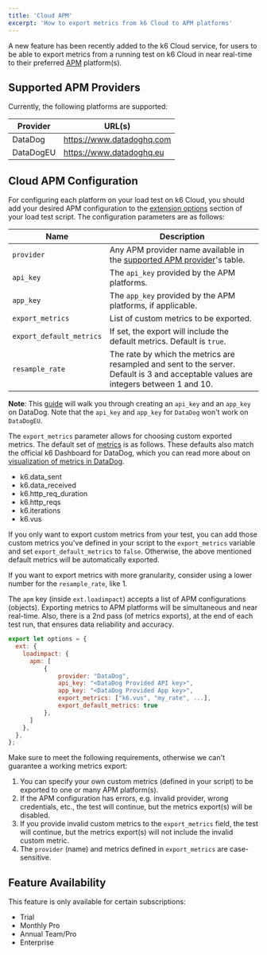 ```yaml
---
title: 'Cloud APM'
excerpt: 'How to export metrics from k6 Cloud to APM platforms'
---
```


A new feature has been recently added to the k6 Cloud service, for users to be able to export metrics from a running test on k6 Cloud in near real-time to their preferred [APM](https://en.wikipedia.org/wiki/Application_performance_management) platform(s).

## Supported APM Providers

Currently, the following platforms are supported:

| Provider  | URL(s)                      |
| --------- | --------------------------- |
| DataDog   | <https://www.datadoghq.com> |
| DataDogEU | <https://www.datadoghq.eu>  |

## Cloud APM Configuration

For configuring each platform on your load test on k6 Cloud, you should add your desired APM configuration to the [extension options](/using-k6/options#extension-options) section of your load test script. The configuration parameters are as follows:

| Name                     | Description                                                                                                                           |
| ------------------------ | ------------------------------------------------------------------------------------------------------------------------------------- |
| `provider`               | Any APM provider name available in the [supported APM provider](#supported-apm-providers)'s table.                                    |
| `api_key`                | The `api_key` provided by the APM platforms.                                                                                          |
| `app_key`                | The `app_key` provided by the APM platforms, if applicable.                                                                           |
| `export_metrics`         | List of custom metrics to be exported.                                                                                                |
| `export_default_metrics` | If set, the export will include the default metrics. Default is `true`.                                                               |
| `resample_rate`          | The rate by which the metrics are resampled and sent to the server. Default is 3 and acceptable values are integers between 1 and 10. |

**Note**: This [guide](https://docs.datadoghq.com/account_management/api-app-keys/) will walk you through creating an `api_key` and an `app_key` on DataDog. Note that the `api_key` and `app_key` for `DataDog` won't work on `DataDogEU`.

The `export_metrics` parameter allows for choosing custom exported metrics. The default set of [metrics](/using-k6/metrics) is as follows. These defaults also match the official k6 Dashboard for DataDog, which you can read more about on [visualization of metrics in DataDog](/results-visualization/datadog#visualize-in-datadog).

- k6.data_sent
- k6.data_received
- k6.http_req_duration
- k6.http_reqs
- k6.iterations
- k6.vus

<div class="doc-blockquote" data-props='{"mod": "warning"}'>

If you only want to export custom metrics from your test, you can add those custom metrics you've defined in your script to the `export_metrics` variable and set `export_default_metrics` to `false`. Otherwise, the above mentioned default metrics will be automatically exported.

</div>

If you want to export metrics with more granularity, consider using a lower number for the `resample_rate`, like 1.

The `apm` key (inside `ext.loadimpact`) accepts a list of APM configurations (objects). Exporting metrics to APM platforms will be simultaneous and near real-time. Also, there is a 2nd pass (of metrics exports), at the end of each test run, that ensures data reliability and accuracy.

```js
export let options = {
  ext: {
    loadimpact: {
      apm: [
          {
              provider: "DataDog",
              api_key: "<DataDog Provided API key>",
              app_key: "<DataDog Provided App key>",
              export_metrics: ["k6.vus", "my_rate", ...],
              export_default_metrics: true
          },
      ]
    },
  },
};
```

Make sure to meet the following requirements, otherwise we can't guarantee a working metrics export:

1. You can specify your own custom metrics (defined in your script) to be exported to one or many APM platform(s).
2. If the APM configuration has errors, e.g. invalid provider, wrong credentials, etc., the test will continue, but the metrics export(s) will be disabled.
3. If you provide invalid custom metrics to the `export_metrics` field, the test will continue, but the metrics export(s) will not include the invalid custom metric.
4. The `provider` (name) and metrics defined in `export_metrics` are case-sensitive.

## Feature Availability

This feature is only available for certain subscriptions:

- Trial
- Monthly Pro
- Annual Team/Pro
- Enterprise
